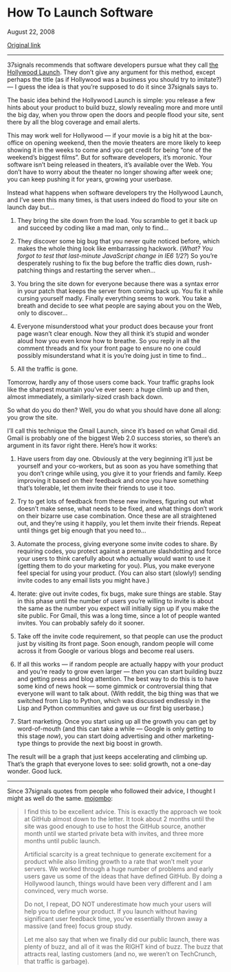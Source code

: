 How To Launch Software
======================

August 22, 2008

[Original link](http://www.aaronsw.com/weblog/howtolaunch)

* * * * *

37signals recommends that software developers pursue what they call [the
Hollywood
Launch](http://gettingreal.37signals.com/ch13_Hollywood_Launch.php).
They don’t give any argument for this method, except perhaps the title
(as if Hollywood was a business you should try to imitate?) — I guess
the idea is that you’re supposed to do it since 37signals says to.

The basic idea behind the Hollywood Launch is simple: you release a few
hints about your product to build buzz, slowly revealing more and more
until the big day, when you throw open the doors and people flood your
site, sent there by all the blog coverage and email alerts.

This may work well for Hollywood — if your movie is a big hit at the
box-office on opening weekend, then the movie theaters are more likely
to keep showing it in the weeks to come and you get credit for being
“one of the weekend’s biggest films”. But for software developers, it’s
moronic. Your software isn’t being released in theaters, it’s available
over the Web. You don’t have to worry about the theater no longer
showing after week one; you can keep pushing it for years, growing your
userbase.

Instead what happens when software developers try the Hollywood Launch,
and I’ve seen this many times, is that users indeed do flood to your
site on launch day but…

1.  They bring the site down from the load. You scramble to get it back
    up and succeed by coding like a mad man, only to find…

2.  They discover some big bug that you never quite noticed before,
    which makes the whole thing look like embarrassing hackwork. (*What?
    You forgot to test that last-minute JavaScript change in IE6 1/2?*)
    So you’re desperately rushing to fix the bug before the traffic dies
    down, rush-patching things and restarting the server when…

3.  You bring the site down for everyone because there was a syntax
    error in your patch that keeps the server from coming back up. You
    fix it while cursing yourself madly. Finally everything seems to
    work. You take a breath and decide to see what people are saying
    about you on the Web, only to discover…

4.  Everyone misunderstood what your product does because your front
    page wasn’t clear enough. Now they all think it’s stupid and wonder
    aloud how you even know how to breathe. So you reply in all the
    comment threads and fix your front page to ensure no one could
    possibly misunderstand what it is you’re doing just in time to find…

5.  All the traffic is gone.

Tomorrow, hardly any of those users come back. Your traffic graphs look
like the sharpest mountain you’ve ever seen: a huge climb up and then,
almost immediately, a similarly-sized crash back down.

So what do you do then? Well, you do what you should have done all
along: you grow the site.

I’ll call this technique the Gmail Launch, since it’s based on what
Gmail did. Gmail is probably one of the biggest Web 2.0 success stories,
so there’s an argument in its favor right there. Here’s how it works:

1.  Have users from day one. Obviously at the very beginning it’ll just
    be yourself and your co-workers, but as soon as you have something
    that you don’t cringe while using, you give it to your friends and
    family. Keep improving it based on their feedback and once you have
    something that’s tolerable, let them invite their friends to use it
    too.

2.  Try to get lots of feedback from these new invitees, figuring out
    what doesn’t make sense, what needs to be fixed, and what things
    don’t work on their bizarre use case combination. Once these are all
    straightened out, and they’re using it happily, you let them invite
    their friends. Repeat until things get big enough that you need to…

3.  Automate the process, giving everyone some invite codes to share. By
    requiring codes, you protect against a premature slashdotting and
    force your users to think carefully about who actually would want to
    use it (getting them to do your marketing for you). Plus, you make
    everyone feel special for using your product. (You can also start
    (slowly!) sending invite codes to any email lists you might have.)

4.  Iterate: give out invite codes, fix bugs, make sure things are
    stable. Stay in this phase until the number of users you’re willing
    to invite is about the same as the number you expect will initially
    sign up if you make the site public. For Gmail, this was a long
    time, since a lot of people wanted invites. You can probably safely
    do it sooner.

5.  Take off the invite code requirement, so that people can use the
    product just by visiting its front page. Soon enough, random people
    will come across it from Google or various blogs and become real
    users.

6.  If all this works — if random people are actually happy with your
    product and you’re ready to grow even larger — *then* you can start
    building buzz and getting press and blog attention. The best way to
    do this is to have some kind of news hook — some gimmick or
    controversial thing that everyone will want to talk about. (With
    reddit, the big thing was that we switched from Lisp to Python,
    which was discussed endlessly in the Lisp and Python communities and
    gave us our first big userbase.)

7.  Start marketing. Once you start using up all the growth you can get
    by word-of-mouth (and this can take a while — Google is only getting
    to this stage *now*), you can start doing advertising and other
    marketing-type things to provide the next big boost in growth.

The result will be a graph that just keeps accelerating and climbing up.
That’s the graph that everyone loves to see: solid growth, not a one-day
wonder. Good luck.

* * * * *

Since 37signals quotes from people who followed their advice, I thought
I might as well do the same.
[mojombo](http://news.ycombinator.com/item?id=284057):

> I find this to be excellent advice. This is exactly the approach we
> took at GitHub almost down to the letter. It took about 2 months until
> the site was good enough to use to host the GitHub source, another
> month until we started private beta with invites, and three more
> months until public launch.
>
> Artificial scarcity is a great technique to generate excitement for a
> product while also limiting growth to a rate that won’t melt your
> servers. We worked through a huge number of problems and early users
> gave us some of the ideas that have defined GitHub. By doing a
> Hollywood launch, things would have been very different and I am
> convinced, very much worse.
>
> Do not, I repeat, DO NOT underestimate how much your users will help
> you to define your product. If you launch without having significant
> user feedback time, you’ve essentially thrown away a massive (and
> free) focus group study.
>
> Let me also say that when we finally did our public launch, there was
> plenty of buzz, and all of it was the RIGHT kind of buzz. The buzz
> that attracts real, lasting customers (and no, we weren’t on
> TechCrunch, that traffic is garbage).
